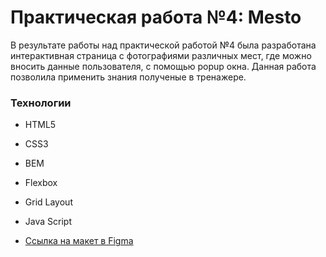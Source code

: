 # Практическая работа №4: Mesto

В результате работы над практической работой №4 была разработана интерактивная страница 
с фотографиями различных мест, где можно вносить данные пользователя, с помощью popup окна. 
Данная работа позволила применить знания полученые в тренажере.


### Технологии
* HTML5
* CSS3
* BEM
* Flexbox
* Grid Layout
* Java Script

* [Ссылка на макет в Figma](https://www.figma.com/file/2cn9N9jSkmxD84oJik7xL7/JavaScript.-Sprint-4?node-id=0%3A1)